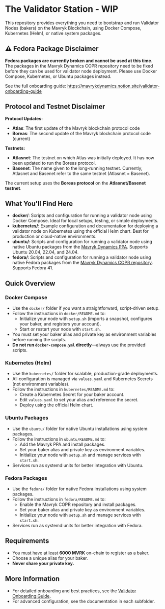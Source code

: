 # The Validator Station - WIP

This repository provides everything you need to bootstrap and run Validator Nodes (bakers) on the Mavryk Blockchain, using Docker Compose, Kubernetes (Helm), or native system packages.

## ⚠️ Fedora Package Disclaimer

**Fedora packages are currently broken and cannot be used at this time.** The packages in the Mavryk Dynamics COPR repository need to be fixed before they can be used for validator node deployment. Please use Docker Compose, Kubernetes, or Ubuntu packages instead.


See the full onboarding guide: https://mavrykdynamics.notion.site/validator-onboarding-guide

## Protocol and Testnet Disclaimer

**Protocol Updates:**
- **Atlas**: The first update of the Mavryk blockchain protocol code
- **Boreas**: The second update of the Mavryk blockchain protocol code (current)

**Testnets:**
- **Atlasnet**: The testnet on which Atlas was initially deployed. It has now been updated to run the Boreas protocol.
- **Basenet**: The name given to the long-running testnet. Currently, Atlasnet and Basenet refer to the same testnet (Atlasnet = Basenet).

The current setup uses the **Boreas protocol** on the **Atlasnet/Basenet testnet**.

## What You'll Find Here

- **docker/**: Scripts and configuration for running a validator node using Docker Compose. Ideal for local setups, testing, or simple deployments.
- **kubernetes/**: Example configuration and documentation for deploying a validator node on Kubernetes using the official Helm chart. Best for production or cloud-native environments.
- **ubuntu/**: Scripts and configuration for running a validator node using native Ubuntu packages from the [Mavryk Dynamics PPA](https://launchpad.net/~mavrykdynamics/+archive/ubuntu/mavryk-rc). Supports Ubuntu 20.04, 22.04, and 24.04.
- **fedora/**: Scripts and configuration for running a validator node using native Fedora packages from the [Mavryk Dynamics COPR repository](https://copr.fedorainfracloud.org/coprs/g/MavrykDynamics/Mavryk-rc). Supports Fedora 41.

## Quick Overview

### Docker Compose
- Use the `docker/` folder if you want a straightforward, script-driven setup.
- Follow the instructions in `docker/README.md` to:
  - Initialize your node with `setup.sh` (imports a snapshot, configures your baker, and registers your account).
  - Start or restart your node with `start.sh`.
- You must set your baker alias and private key as environment variables before running the scripts.
- **Do not run `docker-compose.yml` directly**—always use the provided scripts.

### Kubernetes (Helm)
- Use the `kubernetes/` folder for scalable, production-grade deployments.
- All configuration is managed via `values.yaml` and Kubernetes Secrets (not environment variables).
- Follow the instructions in `kubernetes/README.md` to:
  - Create a Kubernetes Secret for your baker account.
  - Edit `values.yaml` to set your alias and reference the secret.
  - Deploy using the official Helm chart.

### Ubuntu Packages
- Use the `ubuntu/` folder for native Ubuntu installations using system packages.
- Follow the instructions in `ubuntu/README.md` to:
  - Add the Mavryk PPA and install packages.
  - Set your baker alias and private key as environment variables.
  - Initialize your node with `setup.sh` and manage services with `start.sh`.
- Services run as systemd units for better integration with Ubuntu.

### Fedora Packages
- Use the `fedora/` folder for native Fedora installations using system packages.
- Follow the instructions in `fedora/README.md` to:
  - Enable the Mavryk COPR repository and install packages.
  - Set your baker alias and private key as environment variables.
  - Initialize your node with `setup.sh` and manage services with `start.sh`.
- Services run as systemd units for better integration with Fedora.

## Requirements
- You must have at least **6000 MVRK** on-chain to register as a baker.
- Choose a unique alias for your baker.
- **Never share your private key.**

## More Information
- For detailed onboarding and best practices, see the [Validator Onboarding Guide](https://mavrykdynamics.notion.site/validator-onboarding-guide).
- For advanced configuration, see the documentation in each subfolder. 
